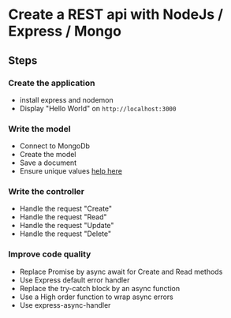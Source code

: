 # Create a REST api with NodeJs / Express / Mongo

## Steps

### Create the application

- install express and nodemon
- Display "Hello World" on ```http://localhost:3000```

### Write the model

- Connect to MongoDb
- Create the model
- Save a document
- Ensure unique values [help here](https://luxiyalu.com/mongoose-unique-not-working/)

### Write the controller

- Handle the request "Create"
- Handle the request "Read"
- Handle the request "Update"
- Handle the request "Delete"

### Improve code quality

- Replace Promise by async await for Create and Read methods
- Use Express default error handler
- Replace the try-catch block by an async function
- Use a High order function to wrap async errors
- Use express-async-handler